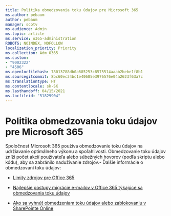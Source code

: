 ```yaml
---
title: Politika obmedzovania toku údajov pre Microsoft 365
ms.author: pebaum
author: pebaum
manager: scotv
ms.audience: Admin
ms.topic: article
ms.service: o365-administration
ROBOTS: NOINDEX, NOFOLLOW
localization_priority: Priority
ms.collection: Adm_O365
ms.custom:
- "9002322"
- "4506"
ms.openlocfilehash: 78013788db0a685253c8575514aaab2bebe1f8b1
ms.sourcegitcommit: 8bc60ec34bc1e40685e3976576e04a2623f63a7c
ms.translationtype: HT
ms.contentlocale: sk-SK
ms.lasthandoff: 04/15/2021
ms.locfileid: "51829904"
---
```

# <a name="microsoft-365-throttle-policies"></a>Politika obmedzovania toku údajov pre Microsoft 365

Spoločnosť Microsoft 365 používa obmedzovanie toku údajov na udržiavanie optimálneho výkonu a spoľahlivosti. Obmedzovanie toku údajov zníži počet akcií používateľa alebo súbežných hovorov (podľa skriptu alebo kódu), aby sa zabránilo nadužívanie zdrojov.- Ďalšie informácie o obmedzovaní toku údajov:

- [Limity zdrojov pre Office 365](https://docs.microsoft.com/office365/Enterprise/office-365-resource-limits)

- [Najlepšie postupy migrácie e-mailov v Office 365 týkajúce sa obmedzovania toku údajov](https://docs.microsoft.com/exchange/mailbox-migration/office-365-migration-best-practices#office-365-throttling)

- [Ako sa vyhnúť obmedzeniam toku údajov alebo zablokovaniu v SharePointe Online](https://docs.microsoft.com/sharepoint/dev/general-development/how-to-avoid-getting-throttled-or-blocked-in-sharepoint-online)

